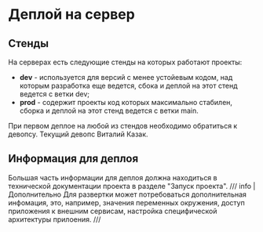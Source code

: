 # Деплой на сервер

## Стенды

На серверах есть следующие стенды на которых работают проекты:

* **dev** - используется для версий с менее устойевым кодом, над которым разработка еще ведется, сбока и деплой на этот стенд ведется с ветки dev;
* **prod** - содержит проекты код которых максимально стабилен, сборка и деплой на этот стенд ведется с ветки main.

При первом деплое на любой из стендов необходимо обратиться к девопсу. Текущий девопс Виталий Казак.

## Информация для деплоя

Большая часть информации для деплоя должна находиться в технической документации проекта в разделе "Запуск проекта".
/// info | Дополнительно
Для развертки может потребоваться дополнительная инфомация, это, например, значения переменных окружения, доступ приложения к внешним сервисам, настройка специфической архитектуры прилоения.
///